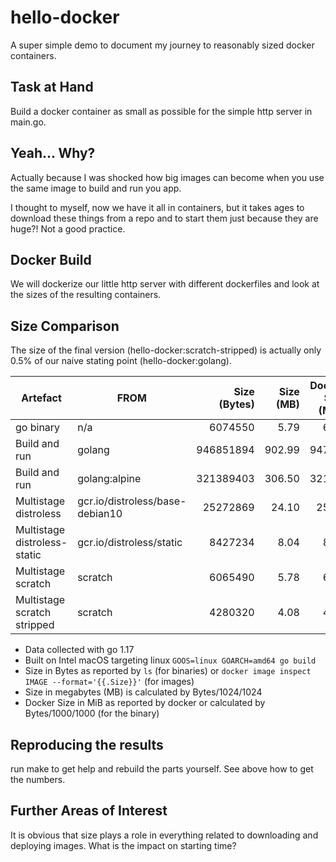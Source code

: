 # hello-docker
A super simple demo to document my journey to reasonably sized docker
containers.

## Task at Hand
Build a docker container as small as possible for the simple http server
in main.go.

## Yeah... Why?
Actually because I was shocked how big images can become when you
use the same image to build and run you app.

I thought to myself, now we have it all in containers, but it
takes ages to download these things from a repo and to start them
just because they are huge?! Not a good practice.

## Docker Build
We will dockerize our little http server with different dockerfiles
and look at the sizes of the resulting containers. 

## Size Comparison
The size of the final version (hello-docker:scratch-stripped)
is actually only 0.5% of our naive stating point (hello-docker:golang).  

| Artefact                     | FROM                            | Size (Bytes) | Size (MB) | Docker Size (MiB) |
|------------------------------|---------------------------------|-------------:|----------:|------------------:|
| go binary                    | n/a                             |      6074550 |      5.79 |              6.07 |
| Build and run                | golang                          |    946851894 |    902.99 |            947.00 |
| Build and run                | golang:alpine                   |    321389403 |    306.50 |            321.39 |
| Multistage distroless        | gcr.io/distroless/base-debian10 |     25272869 |     24.10 |             25.30 |
| Multistage distroless-static | gcr.io/distroless/static        |      8427234 |      8.04 |              8.43 |
| Multistage scratch           | scratch                         |      6065490 |      5.78 |              6.07 |
| Multistage scratch stripped  | scratch                         |      4280320 |      4.08 |              4.28 |

* Data collected with go 1.17
* Built on Intel macOS targeting linux `GOOS=linux GOARCH=amd64 go build`
* Size in Bytes as reported by `ls` (for binaries) or
`docker image inspect IMAGE --format='{{.Size}}'` (for images)
* Size in megabytes (MB) is calculated by Bytes/1024/1024
* Docker Size in MiB as reported by docker or calculated
  by Bytes/1000/1000 (for the binary)

## Reproducing the results
run make to get help and rebuild the parts yourself. See above how to get the numbers.

## Further Areas of Interest
It is obvious that size plays a role in everything related
to downloading and deploying images. What is the impact on
starting time?